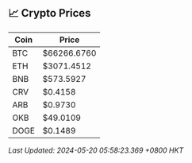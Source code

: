 ## 📈 Crypto Prices

| Coin | Price |
| ---- | ----- |
| BTC | $66266.6760 |
| ETH | $3071.4512 |
| BNB | $573.5927 |
| CRV | $0.4158 |
| ARB | $0.9730 |
| OKB | $49.0109 |
| DOGE | $0.1489 |

_Last Updated: 2024-05-20 05:58:23.369 +0800 HKT_